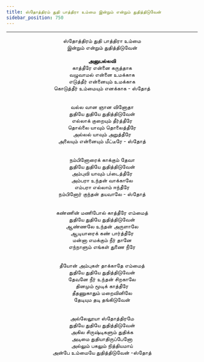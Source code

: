 ```yaml
---
title: ஸ்தோத்திரம் துதி பாத்திரா உம்மை இன்றும் என்றும் துதித்திடுவேன்
sidebar_position: 750
---
```


---
<center>
ஸ்தோத்திரம் துதி பாத்திரா உம்மை<br/>
இன்றும் என்றும் துதித்திடுவேன்<br/>
<br/><strong>அனுபல்லவி</strong><br/>
காத்தீரே என்னை கருத்தாக<br/>
வழுவாமல் என்னை உமக்காக<br/>
எடுத்தீர் என்னையும் உமக்காக<br/>
கொடுத்தீர் உம்மையும் எனக்காக    - ஸ்தோத்<br/><br/>

வல்ல வான ஞான வினோதா<br/>
துதியே துதியே துதித்திடுவேன்<br/>
எல்லாக் குறையும் தீர்த்தீரே<br/>
தொல்லை யாவும் தொலைத்தீரே<br/>
அல்லல் யாவும் அறுத்தீரே<br/>
அலையும் என்னையும் மீட்டீரே    - ஸ்தோத்<br/><br/>

நம்பினோரைக் காக்கும் தேவா<br/>
துதியே துதியே துதித்திடுவேன்<br/>
அம்புவி யாவும் பiடைத்தீரே<br/>
அம்பரா உந்தன் வாக்காலே<br/>
எம்பரா எல்லாம் ஈந்தீரே<br/>
நம்பினோர் குந்தன் தயவாலே    - ஸ்தோத்<br/><br/>

கண்ணின் மணிபோல் காத்தீரே எம்மைத்<br/>
துதியே துதியே துதித்திடுவேன்<br/>
ஆண்ணலே உந்தன் அருளாலே<br/>
ஆடியாரைக் கண் பார்த்தீரே<br/>
மன்னா எமக்கும் நீர் தானே<br/>
எந்நாளும் எங்கள் துணை நீரே<br/><br/>

தீயோன் அம்புகள் தாக்காதே எம்மைத்<br/>
துதியே துதியே துதித்திடுவேன்<br/>
தேவனே நீர் உந்தன் சிறகாலே<br/>
தினமும் மூடிக் காத்தீரே<br/>
தீதணுகாதும் மறைவினிலே<br/>
தேடியும தடி தங்கிடுவேன்<br/><br/>

அல்லேலூயா ஸ்தோத்திரமே<br/>
துதியே துதியே துதித்திடுவேன்<br/>
அகில சிருஷ்டிகளும் துதிக்க<br/>
அடிமை துதியாதிருப்பேனோ<br/>
அல்லும் பகலும் நித்தியமாய்<br/>
அன்பே உம்மையே துதித்திடுவேன்    -ஸ்தோத்
</center>
